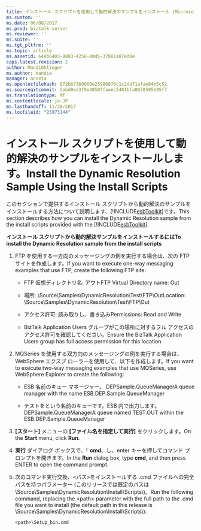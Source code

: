 ```yaml
---
title: インストール スクリプトを使用して動的解決のサンプルをインストール |Microsoft ドキュメント
ms.custom: ''
ms.date: 06/08/2017
ms.prod: biztalk-server
ms.reviewer: ''
ms.suite: ''
ms.tgt_pltfrm: ''
ms.topic: article
ms.assetid: 644b6403-9883-4256-80d5-37881a87ed0e
caps.latest.revision: 2
author: MandiOhlinger
ms.author: mandia
manager: anneta
ms.openlocfilehash: 872bb73b9060e25986876c1c2da71afae84b5c52
ms.sourcegitcommit: 5abd0ed3f9e4858ffaaec5481bfa8878595e95f7
ms.translationtype: MT
ms.contentlocale: ja-JP
ms.lasthandoff: 11/28/2017
ms.locfileid: "25973144"
---
```

# <a name="install-the-dynamic-resolution-sample-using-the-install-scripts"></a><span data-ttu-id="37e4e-102">インストール スクリプトを使用して動的解決のサンプルをインストールします。</span><span class="sxs-lookup"><span data-stu-id="37e4e-102">Install the Dynamic Resolution Sample Using the Install Scripts</span></span>
<span data-ttu-id="37e4e-103">このセクションで提供するインストール スクリプトから動的解決のサンプルをインストールする方法について説明します、[!INCLUDE[esbToolkit](../includes/esbtoolkit-md.md)]です。</span><span class="sxs-lookup"><span data-stu-id="37e4e-103">This section describes how you can install the Dynamic Resolution sample from the install scripts provided with the [!INCLUDE[esbToolkit](../includes/esbtoolkit-md.md)].</span></span>  
  
 <span data-ttu-id="37e4e-104">**インストール スクリプトから動的解決サンプルをインストールするには**</span><span class="sxs-lookup"><span data-stu-id="37e4e-104">**To install the Dynamic Resolution sample from the install scripts**</span></span>  
  
1.  <span data-ttu-id="37e4e-105">FTP を使用する一方向のメッセージングの例を実行する場合は、次の FTP サイトを作成します。</span><span class="sxs-lookup"><span data-stu-id="37e4e-105">If you want to execute one-way messaging examples that use FTP, create the following FTP site:</span></span>  
  
    -   <span data-ttu-id="37e4e-106">FTP 仮想ディレクトリ名: アウト</span><span class="sxs-lookup"><span data-stu-id="37e4e-106">FTP Virtual Directory name: Out</span></span>  
  
    -   <span data-ttu-id="37e4e-107">場所: \Source\Samples\DynamicResolution\Test\FTP\Out</span><span class="sxs-lookup"><span data-stu-id="37e4e-107">Location: \Source\Samples\DynamicResolution\Test\FTP\Out</span></span>  
  
    -   <span data-ttu-id="37e4e-108">アクセス許可: 読み取りし、書き込み</span><span class="sxs-lookup"><span data-stu-id="37e4e-108">Permissions: Read and Write</span></span>  
  
    -   <span data-ttu-id="37e4e-109">BizTalk Application Users グループがこの場所に対するフル アクセスのアクセス許可を確認してください。</span><span class="sxs-lookup"><span data-stu-id="37e4e-109">Ensure the BizTalk Application Users group has full access permission for this location</span></span>  
  
2.  <span data-ttu-id="37e4e-110">MQSeries を使用する双方向のメッセージングの例を実行する場合は、WebSphere エクスプ ローラーを使用して、以下を作成します。</span><span class="sxs-lookup"><span data-stu-id="37e4e-110">If you want to execute two-way messaging examples that use MQSeries, use WebSphere Explorer to create the following:</span></span>  
  
    -   <span data-ttu-id="37e4e-111">ESB 名前のキュー マネージャー。 DEPSample.QueueManager</span><span class="sxs-lookup"><span data-stu-id="37e4e-111">A queue manager with the name ESB.DEP.Sample.QueueManager</span></span>  
  
    -   <span data-ttu-id="37e4e-112">テストをという名前のキューです。ESB 内で出力します。 DEPSample.QueueManager</span><span class="sxs-lookup"><span data-stu-id="37e4e-112">A queue named TEST.OUT within the ESB.DEP.Sample.QueueManager</span></span>  
  
3.  <span data-ttu-id="37e4e-113">**[スタート]** メニューの **[ファイル名を指定して実行]** をクリックします。</span><span class="sxs-lookup"><span data-stu-id="37e4e-113">On the **Start** menu, click **Run**.</span></span>  
  
4.  <span data-ttu-id="37e4e-114">**実行** ダイアログ ボックスで、「 **cmd**、し、enter キーを押してコマンド プロンプトを開きます。</span><span class="sxs-lookup"><span data-stu-id="37e4e-114">In the **Run** dialog box, type **cmd**, and then press ENTER to open the command prompt.</span></span>  
  
5.  <span data-ttu-id="37e4e-115">次のコマンド実行交換、\<パス\>をインストールする .cmd ファイルへの完全パスを持つパラメーター (このリリースでは既定のパスは \Source\Samples\DynamicResolution\Install\Scripts\\)。</span><span class="sxs-lookup"><span data-stu-id="37e4e-115">Run the following command, replacing the \<path\> parameter with the full path to the .cmd file you want to install (the default path in this release is \Source\Samples\DynamicResolution\Install\Scripts\\):</span></span>  
  
    ```  
    <path>\Setup_bin.cmd  
    ```